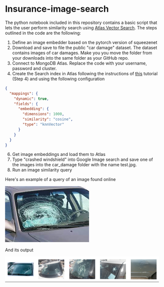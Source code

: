 # Insurance-image-search

The python notebook included in this repository contains a basic script that lets the user perform similarity search using [Atlas Vector Search](https://www.mongodb.com/products/platform/atlas-vector-search).
The steps outlined in the code are the following:

1. Define an image embedder based on the pytorch version of squeezenet
2. Download and save to file the public "car damage" dataset. The dataset contains images of car damages. Make you you move the folder from your downloads into the same folder as your GitHub repo.
3. Connect to MongoDB Atlas. Replace the code with your username, password and cluster.
4. Create the Search index in Atlas following the instructions of [this](https://www.mongodb.com/developer/products/atlas/building-generative-ai-applications-vector-search-open-source-models/?hideMenu=1) tutorial (Step 4) and using the following configuration

```json
{
  "mappings": {
    "dynamic": true,
    "fields": {
      "embedding": {
        "dimensions": 1000,
        "similarity": "cosine",
        "type": "knnVector"
      }
    }
  }
}
```

6. Get image embeddings and load them to Atlas
7. Type "crashed windshield" into Google Image search and save one of the images into the car_damage folder with the name test.jpg.
8. Run an image similarity query

Here's an example of a query of an image found online

![](test.jpg)

And its output

![](top_5.png)
